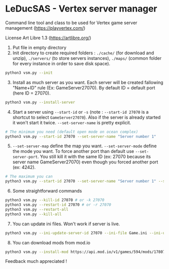 # LeDucSAS - Vertex server manager
Command line tool and class to be used for Vertex game server management (https://playvertex.com/)

License Art Libre 1.3 (https://artlibre.org/)

1. Put file in empty directory
2. Init directory to create required folders : `./cache/` (for download and unzip), `./servers/` (to store servers instances), `./maps/` (common folder for every 	instance in order to save disk space).
```bash
python3 vsm.py --init
```
3. Install as much server as you want. Each server will be created fallowing "Name+ID" rule (Ex: GameServer27070). By default ID = default port (here ID = 27070). 
```bash
python3 vsm.py --install-server
```
4. Start a server using `--start-id` or `-s` (note : `--start-id 27070` is a shortcut to select `GameServer27070`). Also if the server is already started it won't start it twice. `--set-server-name` is pretty explicit. 
```bash
# The minimum you need (default open mode on ocean complex)
python3 vsm.py --start-id 27070 --set-server-name "Server number 1" 
```
5. `--set-server-map` define the map you want. `--set-server-mode` define the mode you want. To force another port than default use `--set-server-port`. You still kill it with the same ID (ex: 27070 because its server name GameServer27070) even though you forced another port (ex: 4242).
```bash
# The maximum you can
python3 vsm.py --start-id 27070 --set-server-name "Server number 1" --set-server-map LEDUCSAS_VERTEX_TEMPLE --set-server-mode=DUEL --set-server-port 4242
```
6. Some straightforward commands
```bash
python3 vsm.py --kill-id 27070 # or -k 27070
python3 vsm.py --restart-id 27070 # or -r 27070
python3 vsm.py --restart-all
python3 vsm.py --kill-all
```
7. You can update ini files. Won't work if server is live.
```bash
python3 vsm.py --ini-update-server-id 27070 --ini-file Game.ini --ini-update-key RequiresPassword --ini-new-value False
```
8. You can download mods from mod.io
```bash
python3 vsm.py --install-mod https://api.mod.io/v1/games/594/mods/1780746/files/2779135/download
```

Feedback much appreciated !